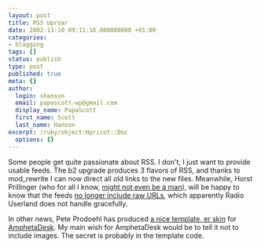 ```yaml
---
layout: post
title: RSS Uproar
date: 2002-11-10 09:11:16.000000000 +01:00
categories:
- blogging
tags: []
status: publish
type: post
published: true
meta: {}
author:
  login: shanson
  email: papascott-wp@gmail.com
  display_name: PapaScott
  first_name: Scott
  last_name: Hanson
excerpt: !ruby/object:Hpricot::Doc
  options: {}
---
```

<p>Some people get quite passionate about RSS. I don't, I just want to provide usable feeds. The b2 upgrade produces 3 flavors of RSS, and thanks to mod_rewrite I can now direct all old links to the new files. Meanwhile, Horst Prillinger (who for all I know, <a href="http://mailbox.univie.ac.at/~prillih3/blog/2002/11/08.html#a692">might not even be a man</a>), will be happy to know that the feeds <a href="http://mailbox.univie.ac.at/~prillih3/blog/2002/10/30.html#a621">no longer include raw URLs</a>, which apparently Radio Userland does not handle gracefully.</p>
<p>In other news, Pete Prodoehl has produced <a href="http://zymm.com/raster/code/amphetaskin.html">a nice template, er skin</a> for <a href="http://www.disobey.com/amphetadesk/">AmphetaDesk</a>. My main wish for AmphetaDesk would be to tell it not to include images. The secret is probably in the template code.</p>
